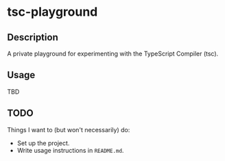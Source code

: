 # tsc-playground

## Description

A private playground for experimenting with the TypeScript Compiler (tsc).

## Usage

TBD

## TODO

Things I want to (but won't necessarily) do:

- Set up the project.
- Write usage instructions in `README.md`.
